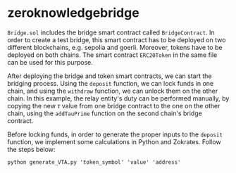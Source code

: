 # zeroknowledgebridge

`Bridge.sol` includes the bridge smart contract called `BridgeContract`. In order to create a test bridge, this smart contract has to be deployed on two different blockchains, e.g. sepolia and goerli.
Moreover, tokens have to be deployed on both chains. The smart contract `ERC20Token` in the same file can be used for this purpose. 

After deploying the bridge and token smart contracts, we can start the bridging process. Using the `deposit` function, we can lock funds in one chain, and using the `withdraw` function, we can unlock them on the other chain. In this example, the relay entity's duty can be performed manually, by copying the new $\tau$ value from one bridge contract to the one on the other chain, using the `addTauPrime` function on the second chain's bridge contract. 

Before locking funds, in order to generate the proper inputs to the `deposit` function, we implement some calculations in Python and Zokrates. Follow the steps below:

```
python generate_VTA.py 'token_symbol' 'value' 'address'

```
